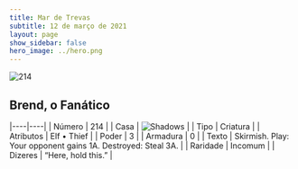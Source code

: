 ```yaml
---
title: Mar de Trevas
subtitle: 12 de março de 2021
layout: page
show_sidebar: false
hero_image: ../hero.png
---
```


![214](https://cdn.keyforgegame.com/media/card_front/pt/496_214_Q5Q37W83J2QP_pt.png)

## Brend, o Fanático

|----|----|
| Número | 214 |
| Casa | ![Shadows](https://archonarcana.com/images/thumb/e/ee/Shadows.png/22px-Shadows.png "Sombras") |
| Tipo | Criatura |
| Atributos | Elf • Thief |
| Poder | 3 |
| Armadura | 0 |
| Texto | Skirmish.  Play: Your opponent gains 1A.  Destroyed: Steal 3A. |
| Raridade | Incomum |
| Dizeres | “Here, hold this.” |
